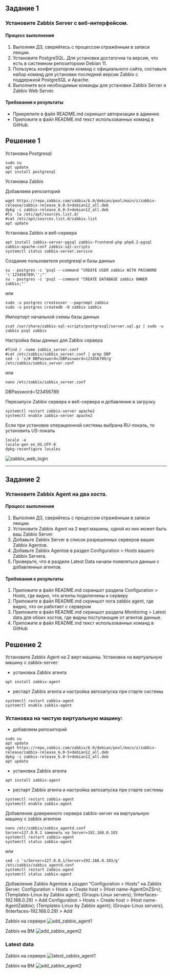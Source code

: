 ## Задание 1

### Установите Zabbix Server с веб-интерфейсом.

#### Процесс выполнения
1. Выполняя ДЗ, сверяйтесь с процессом отражённым в записи лекции.
2. Установите PostgreSQL. Для установки достаточна та версия, что есть в системном репозитороии Debian 11.
3. Пользуясь конфигуратором команд с официального сайта, составьте набор команд для установки последней версии Zabbix с поддержкой PostgreSQL и Apache.
4. Выполните все необходимые команды для установки Zabbix Server и Zabbix Web Server.

#### Требования к результаты
* Прикрепите в файл README.md скриншот авторизации в админке.
* Приложите в файл README.md текст использованных команд в GitHub.

## Решение 1

Установка Postgresql

```
sudo su
apt update
apt install postgresql
```
Установка Zabbix

Добавляем репозиторий
```
wget https://repo.zabbix.com/zabbix/6.0/debian/pool/main/z/zabbix-release/zabbix-release_6.0-5+debian12_all.deb
dpkg -i zabbix-release_6.0-5+debian12_all.deb
#ls -la /etc/apt/sources.list.d/
#cat /etc/apt/sources.list.d/zabbix.list
apt update
```
Установка Zabbix и веб-сервера
```
apt install zabbix-server-pgsql zabbix-frontend-php php8.2-pgsql zabbix-apache-conf zabbix-sql-scripts
systemctl status zabbix-server.service
```
Создание пользователя postgresql и базы данных
```
su - postgres -c 'psql --command "CREATE USER zabbix WITH PASSWORD '\'123456789\'';"'
su - postgres -c 'psql --command "CREATE DATABASE zabbix OWNER zabbix;"'
```
или
```
sudo -u postgres createuser --pwprompt zabbix
sudo -u postgres createdb -O zabbix zabbix
```
Импортирт начальной схемы базы данных
```
zcat /usr/share/zabbix-sql-scripts/postgresql/server.sql.gz | sudo -u zabbix psql zabbix
```
Настройка базы данных для Zabbix сервера
```
#find / -name zabbix_server.conf
#cat /etc/zabbix/zabbix_server.conf | grep DBP
sed -i 's/# DBPassword=/DBPassword=123456789/g' /etc/zabbix/zabbix_server.conf
```
или
```
nano /etc/zabbix/zabbix_server.conf
```
DBPassword=123456789

Перезапуск Zabbix сервера и веб-сервера и добавление в загрузку
```
systemctl restart zabbix-server apache2
systemctl enable zabbix-server apache2
```
Если при установке операционной системы выбрана RU-локаль, то установить US-локаль 
```
locale -a
locale-gen en_US.UTF-8
dpkg-reconfigure locales
```
![zabbix_web_login](img/zabbix-web-login.png)

---

## Задание 2

### Установите Zabbix Agent на два хоста.

#### Процесс выполнения
1. Выполняя ДЗ, сверяйтесь с процессом отражённым в записи лекции.
2. Установите Zabbix Agent на 2 вирт.машины, одной из них может быть ваш Zabbix Server.
3. Добавьте Zabbix Server в список разрешенных серверов ваших Zabbix Agentов.
4. Добавьте Zabbix Agentов в раздел Configuration > Hosts вашего Zabbix Servera.
5. Проверьте, что в разделе Latest Data начали появляться данные с добавленных агентов.

#### Требования к результаты

1. Приложите в файл README.md скриншот раздела Configuration > Hosts, где видно, что агенты подключены к серверу
2. Приложите в файл README.md скриншот лога zabbix agent, где видно, что он работает с сервером
3. Приложите в файл README.md скриншот раздела Monitoring > Latest data для обоих хостов, где видны поступающие от агентов данные.
4. Приложите в файл README.md текст использованных команд в GitHub

## Решение 2

Установите Zabbix Agent на 2 вирт.машины.
Установка на виртуальную машину с zabbix-server:

* установка Zabbix агента
```
apt install zabbix-agent
```
* рестарт Zabbix агента и настройка автозапуска при старте системы
```
systemctl restart zabbix-agent
systemctl enable zabbix-agent
```
### Установка на чистую виртуальную машину:
* добавляем репозиторий
```
sudo su
apt update
wget https://repo.zabbix.com/zabbix/6.0/debian/pool/main/z/zabbix-release/zabbix-release_6.0-5+debian12_all.deb
dpkg -i zabbix-release_6.0-5+debian12_all.deb
apt update
```
* установка Zabbix агента
```
apt install zabbix-agent
```
* рестарт Zabbix агента и настройка автозапуска при старте системы
```
systemctl restart zabbix-agent
systemctl enable zabbix-agent
```

Добавление доверенного сервера zabbix-server на виртуальную машину с zabbix агентом
```
nano /etc/zabbix/zabbix_agentd.conf
Server=127.0.0.1 заменить на Server=192.168.0.103
systemctl restart zabbix-agent
systemctl status zabbix-agent
```
или
```
sed -i 's/Server=127.0.0.1/Server=192.168.0.103/g' /etc/zabbix/zabbix_agentd.conf
systemctl restart zabbix-agent
systemctl status zabbix-agent
```
Добавление Zabbix Agentов в раздел "Configuration > Hosts" на Zabbix Server.
Configuration > Hosts > Create host > (Host name-AgentOnZSrv); (Templates-Linux by Zabbix agent); (Groups-Linux servers); (Interfaces-192.168.0.29) > Add
Configuration > Hosts > Create host > (Host name-AgentZabbix); (Templates-Linux by Zabbix agent); (Groups-Linux servers); (Interfaces-192.168.0.29) > Add

Zabbix на сервере
![add_zabbix_agent1](img/add-zabbix-agent-zsrv.png)

Zabbix на ВМ
![add_zabbix_agent2](img/add-zabbix-agent-vm.png)

### Latest data
Zabbix на сервере
![latest_zabbix_agent1](img/latest-data-AgentOnZSrv.png)

Zabbix на ВМ
![add_zabbix_agent2](img/latest-data-AgentZabbix.png)
